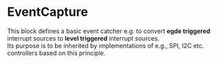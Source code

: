 # EventCapture
This block defines a basic event catcher e.g. to convert **egde triggered** interrupt sources 
to **level triggered** interrupt sources.	
Its purpose is to be inherited by implementations of e.g., SPI, I2C etc. controllers based on this principle.
